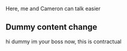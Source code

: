 Here, me and Cameron can talk easier

## Dummy content change ##

hi dummy im your boss now, this is contractual